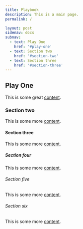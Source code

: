 ```yaml
---
title: Playbook
description: This is a main page.
permalink: /

layout: post
sidenav: docs
subnav:
  - text: Play One
    href: '#play-one'
  - text: Section two
    href: '#section-two'
  - text: Section three
    href: '#section-three'
---
```


## Play One

This is some great [content](play1.md).

### Section two

This is some more [content](javascript:void(0);).

#### Section three

This is some more [content](#).

##### Section four

This is some more [content](https://18f.gsa.gov/).

###### Section five

This is some more [content](https://18f.gsa.gov/).

###### Section six

This is some more [content](https://18f.gsa.gov/).

